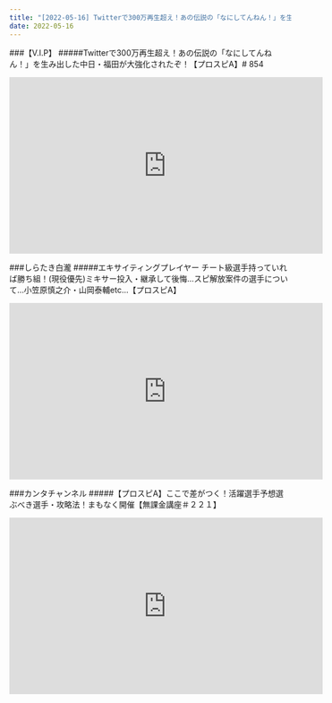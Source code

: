 ```yaml
---
title: "[2022-05-16] Twitterで300万再生超え！あの伝説の「なにしてんねん！」を生み出した中日・福田が大強化されたぞ！【プロスピA】# 854 他"
date: 2022-05-16
---
```

###【V.I.P】
#####Twitterで300万再生超え！あの伝説の「なにしてんねん！」を生み出した中日・福田が大強化されたぞ！【プロスピA】# 854
<iframe width="560" height="315" src="https://www.youtube.com/embed/VU0Ic0Pe0Sc" frameborder="0" allow="accelerometer; autoplay; clipboard-write; encrypted-media; gyroscope; picture-in-picture" allowfullscreen></iframe>

###しらたき白瀧
#####エキサイティングプレイヤー チート級選手持っていれば勝ち組！(現役優先)ミキサー投入・継承して後悔…スピ解放案件の選手について…小笠原慎之介・山岡泰輔etc…【プロスピA】
<iframe width="560" height="315" src="https://www.youtube.com/embed/ZScYZa4vqgE" frameborder="0" allow="accelerometer; autoplay; clipboard-write; encrypted-media; gyroscope; picture-in-picture" allowfullscreen></iframe>

###カンタチャンネル
#####【プロスピA】ここで差がつく！活躍選手予想選ぶべき選手・攻略法！まもなく開催【無課金講座＃２２１】
<iframe width="560" height="315" src="https://www.youtube.com/embed/Z_G13srMSI8" frameborder="0" allow="accelerometer; autoplay; clipboard-write; encrypted-media; gyroscope; picture-in-picture" allowfullscreen></iframe>

